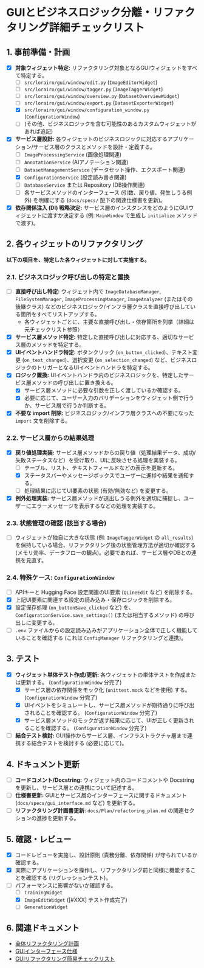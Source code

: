 # GUIとビジネスロジック分離・リファクタリング詳細チェックリスト

## 1. 事前準備・計画

-   [x] **対象ウィジェット特定:** リファクタリング対象となるGUIウィジェットをすべて特定する。
    -   [ ] `src/lorairo/gui/window/edit.py` (`ImageEditorWidget`)
    -   [ ] `src/lorairo/gui/window/tagger.py` (`ImageTaggerWidget`)
    -   [ ] `src/lorairo/gui/window/overview.py` (`DatasetOverviewWidget`)
    -   [ ] `src/lorairo/gui/window/export.py` (`DatasetExporterWidget`)
    -   [x] `src/lorairo/gui/window/configuration_window.py` (`ConfigurationWindow`)
    -   [ ] (その他、ビジネスロジックを含む可能性のあるカスタムウィジェットがあれば追記)
-   [x] **サービス層設計:** 各ウィジェットのビジネスロジックに対応するアプリケーション/サービス層のクラスとメソッドを設計・定義する。
    -   [ ] `ImageProcessingService` (画像処理関連)
    -   [ ] `AnnotationService` (AIアノテーション関連)
    -   [ ] `DatasetManagementService` (データセット操作、エクスポート関連)
    -   [x] `ConfigurationService` (設定読み書き関連)
    -   [ ] `DatabaseService` または Repository (DB操作関連)
    -   [ ] 各サービスメソッドのインターフェース (引数、戻り値、発生しうる例外) を明確にする (`docs/specs/` 配下の関連仕様書を更新)。
-   [x] **依存関係注入 (DI) 戦略決定:** サービス層のインスタンスをどのようにGUIウィジェットに渡すか決定する (例: `MainWindow` で生成し `initialize` メソッドで渡す)。

## 2. 各ウィジェットのリファクタリング

**以下の項目を、特定した各ウィジェットに対して実施する。**

### 2.1. ビジネスロジック呼び出しの特定と置換

-   [ ] **直接呼び出し特定:** ウィジェット内で `ImageDatabaseManager`, `FileSystemManager`, `ImageProcessingManager`, `ImageAnalyzer` (またはその後継クラス) などのビジネスロジック/インフラ層クラスを直接呼び出している箇所をすべてリストアップする。
    -   各ウィジェットごとに、主要な直接呼び出し・依存箇所を列挙（詳細は元チェックリスト参照）
-   [x] **サービス層メソッド特定:** 特定した直接呼び出しに対応する、適切なサービス層のメソッドを特定する。
-   [x] **UIイベントハンドラ特定:** ボタンクリック (`on_button_clicked`)、テキスト変更 (`on_text_changed`)、選択変更 (`on_selection_changed`) など、ビジネスロジックのトリガーとなるUIイベントハンドラを特定する。
-   [x] **ロジック置換:** UIイベントハンドラ内のビジネスロジックを、特定したサービス層メソッドの呼び出しに置き換える。
    -   [x] サービス層メソッドに必要な引数を正しく渡しているか確認する。
    -   [x] 必要に応じて、ユーザー入力のバリデーションをウィジェット側で行うか、サービス層で行うか判断する。
-   [x] **不要な import 削除:** ビジネスロジック/インフラ層クラスへの不要になった `import` 文を削除する。

### 2.2. サービス層からの結果処理

-   [x] **戻り値処理実装:** サービス層メソッドからの戻り値（処理結果データ、成功/失敗ステータスなど）を受け取り、UIに反映させる処理を実装する。
    -   [ ] テーブル、リスト、テキストフィールドなどの表示を更新する。
    -   [x] ステータスバーやメッセージボックスでユーザーに進捗や結果を通知する。
    -   [ ] 処理結果に応じてUI要素の状態 (有効/無効など) を変更する。
-   [x] **例外処理実装:** サービス層メソッドが送出しうる例外を適切に捕捉し、ユーザーにエラーメッセージを表示するなどの処理を実装する。

### 2.3. 状態管理の確認 (該当する場合)

-   [ ] ウィジェットが独自に大きな状態 (例: `ImageTaggerWidget` の `all_results`) を保持している場合、リファクタリング後の状態管理方法が適切か確認する (メモリ効率、データフローの観点)。必要であれば、サービス層やDBとの連携を見直す。

### 2.4. 特殊ケース: `ConfigurationWindow`

-   [ ] APIキーと Hugging Face 設定関連のUI要素 (`QLineEdit` など) を削除する。
-   [x] 上記UI要素に関連する設定の読み込み・保存ロジックを削除する。
-   [x] 設定保存処理 (`on_buttonSave_clicked` など) を、`ConfigurationService.save_settings()` (または相当するメソッド) の呼び出しに変更する。
-   [ ] `.env` ファイルからの設定読み込みがアプリケーション全体で正しく機能していることを確認する (これは `ConfigManager` リファクタリングと連携)。

## 3. テスト

-   [x] **ウィジェット単体テスト作成/更新:** 各ウィジェットの単体テストを作成または更新する。 (`ConfigurationWindow` 分完了)
    -   [x] サービス層の依存関係をモック化 (`unittest.mock` などを使用) する。 (`ConfigurationWindow` 分完了)
    -   [x] UIイベントをシミュレートし、サービス層メソッドが期待通りに呼び出されることを確認する。 (`ConfigurationWindow` 分完了)
    -   [x] サービス層メソッドのモックが返す結果に応じて、UIが正しく更新されることを確認する。 (`ConfigurationWindow` 分完了)
-   [ ] **結合テスト検討:** GUI操作からサービス層、インフラストラクチャ層まで連携する結合テストを検討する (必要に応じて)。

## 4. ドキュメント更新

-   [ ] **コードコメント/Docstring:** ウィジェット内のコードコメントや Docstring を更新し、サービス層との連携について記述する。
-   [ ] **仕様書更新:** GUIとサービス層のインターフェースに関するドキュメント (`docs/specs/gui_interface.md` など) を更新する。
-   [ ] **リファクタリング計画書更新:** `docs/Plan/refactoring_plan.md` の関連セクションの進捗を更新する。

## 5. 確認・レビュー

-   [x] コードレビューを実施し、設計原則 (責務分離、依存関係) が守られているか確認する。
-   [x] 実際にアプリケーションを操作し、リファクタリング前と同様に機能することを確認する (リグレッションテスト)。
-   [ ] パフォーマンスに影響がないか確認する。
    - [ ] `TrainingWidget`
    - [x] `ImageEditWidget` ([#XXX] テスト作成完了)
    - [ ] `GenerationWidget`

## 6. 関連ドキュメント

-   [全体リファクタリング計画](../../refactoring_plan.md)
-   [GUIインターフェース仕様](../../../specs/interfaces/gui_interface.md)
-   [GUIリファクタリング簡易チェックリスト](gui_refactoring_checklist.md)